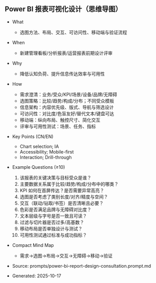 ## Power BI 报表可视化设计（思维导图）

- What
  - 选图方法、布局、交互、可访问性、移动端与验证流程
- When
  - 新建管理看板/分析报表/运营报表前期设计评审
- Why
  - 降低认知负荷、提升信息传达效率与可用性
- How
  - 需求澄清：业务/受众/KPI/场景/设备/品牌/无障碍
  - 选图策略：比较/趋势/构成/分布；不同受众模板
  - 信息架构：内容优先级、版式、导航与筛选设计
  - 可访问性：对比度/色盲友好/替代文本/键盘可达
  - 移动端：纵向布局、触控尺寸、简化交互
  - 评审与可用性测试：场景、任务、指标

- Key Points (CN/EN)
  - Chart selection; IA
  - Accessibility; Mobile-first
  - Interaction; Drill-through

- Example Questions (≥10)
  1) 该报表的关键决策与目标受众是谁？
  2) 主要数据关系属于比较/趋势/构成/分布中的哪类？
  3) KPI 如何在首屏传达？是否需要异常高亮？
  4) 选图是否考虑了类别长度/对齐/精度与空间？
  5) 交互（联动/钻取/书签）是否清晰且必要？
  6) 色彩是否满足品牌与无障碍对比度？
  7) 文本层级与字号是否一致且可读？
  8) 过滤与切片器是否过多/高基数？
  9) 移动布局是否单独设计与测试？
  10) 可用性测试通过标准与成功指标？

- Compact Mind Map
  - 需求→选图→布局→交互→无障碍→移动→验证

- Source: prompts/power-bi-report-design-consultation.prompt.md
- Generated: 2025-10-17
